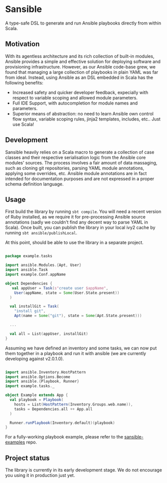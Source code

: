 # Sansible

A type-safe DSL to generate and run Ansible playbooks directly from within Scala.

## Motivation

With its agentless architecture and its rich collection of built-in modules,
Ansible provides a simple and effective solution for deploying software and provisioning
infrastructure. However, as our Ansible code-base grew, we found that managing a
large collection of playbooks in plain YAML was far from ideal. Instead, using Ansible as an
DSL embedded in Scala has the following benefits:

- Increased safety and quicker developer feedback, expecially with respect to variable
  scoping and allowed module parameters.
- Full IDE Support, with autocompletion for module names and parameters.
- Superior means of abstraction: no need to learn Ansible own control flow syntax, variable scoping rules, jinja2 templates, includes, etc..
  Just use Scala!

## Development

Sansible heavily relies on a Scala macro to generate a collection of case classes
and their respective serialisation logic from the Ansible core modules' sources.
The process involves a fair amount of data massaging, such as cloning git repositories,
parsing YAML module annotations, applying some overrides, etc. Ansible module annotations
are in fact intended for documentation purposes and are not expressed in
a proper schema definition language.

## Usage

First build the library by running `sbt compile`. You will need a recent version
of Ruby installed, as we require it for pre-processing Ansible source annotations
(sadly we couldn't find any decent way to parse YAML in Scala). Once built, you can
publish the library in your local ivy2 cache by running `sbt ansible/publishLocal`.

At this point, should be able to use the library in a separate project.

```scala

package example.tasks

import ansible.Modules.{Apt, User}
import ansible.Task
import example.Conf.appName

object Dependencies {
   val appUser = Task(s"create user $appName",
    User(appName, state = Some(User.State.present))
  )

  val installGit = Task(
    "install git",
    Apt(name = Some("git"), state = Some(Apt.State.present)))

  ...

  val all = List(appUser, installGit)
}
```

Assuming we have defined an inventory and some tasks, we can now put them together in
a playbook and run it with ansible (we are currently developing against v2.0.1.0).

```scala

import ansible.Inventory.HostPattern
import ansible.Options.Become
import ansible.{Playbook, Runner}
import example.tasks._

object Example extends App {
  val playbook = Playbook(
    hosts = List(HostPattern(Inventory.Groups.web.name)),
    tasks = Dependencies.all ++ App.all
  )

  Runner.runPlaybook(Inventory.default)(playbook)
}

```

For a fully-working playbook example, please refer to the [sansible-examples](http://github.com/citycontext/sansible-examples) repo.

## Project status

The library is currently in its early development stage. We do not encourage
you using it in production just yet.
